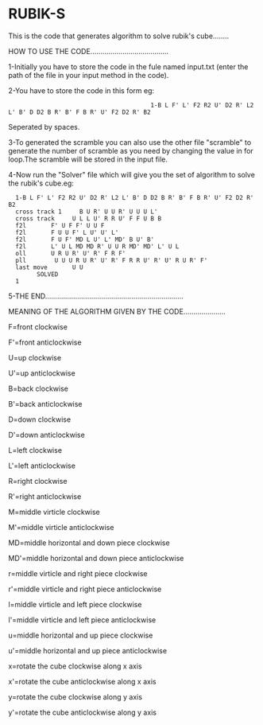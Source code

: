# RUBIK-S
This is the code that generates algorithm to solve rubik's cube........

HOW TO USE THE CODE.......................................

1-Initially you have to store the code in the fule named input.txt  (enter the path of the file in your input method in the code).

2-You have to store the code in this form eg: 

                                            1-B L F' L' F2 R2 U' D2 R' L2 L' B' D D2 B R' B' F B R' U' F2 D2 R' B2
                                            
  Seperated by spaces.
  
3-To generated the scramble you can also use the other file "scramble" to generate the number of scramble as you need by changing the value in for loop.The scramble will be stored in the input file.

4-Now run the "Solver" file which will give you the set of algorithm to solve the rubik's cube.eg:

      
      1-B L F' L' F2 R2 U' D2 R' L2 L' B' D D2 B R' B' F B R' U' F2 D2 R' B2 
      cross track 1     B U R' U U R' U U U L'
      cross track     U L L U' R R U' F F U B B
      f2l       F' U F F' U U F
      f2l       F U U F' L U' U' L'
      f2l       F U F' MD L U' L' MD' B U' B'
      f2l       L' U L MD MD R' U U R MD' MD' L' U L
      oll       U R U R' U' R' F R F'
      pll        U U U R U R' U' R' F R R U' R' U' R U R' F'
      last move       U U
            SOLVED
      1
      
      
5-THE END.....................................................................


MEANING OF THE ALGORITHM GIVEN BY THE CODE.....................

F=front clockwise

F'=front anticlockwise

U=up clockwise

U'=up anticlockwise

B=back clockwise

B'=back anticlockwise

D=down clockwise

D'=down anticlockwise

L=left clockwise

L'=left anticlockwise

R=right clockwise

R'=right anticlockwise

M=middle virticle clockwise

M'=middle virticle anticlockwise

MD=middle horizontal and down piece clockwise

MD'=middle horizontal and down piece anticlockwise

r=middle virticle and right piece clockwise

r'=middle virticle and right piece anticlockwise

l=middle virticle and left piece clockwise

l'=middle virticle and left piece anticlockwise

u=middle horizontal and up piece clockwise

u'=middle horizontal and up piece anticlockwise

x=rotate the cube clockwise along x axis

x'=rotate the cube anticlockwise along x axis

y=rotate the cube clockwise along y axis

y'=rotate the cube anticlockwise along y axis


